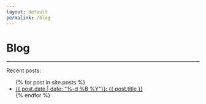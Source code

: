 ```yaml
---
layout: default
permalink: /blog
---
```


# Blog
---

Recent posts:

<ul class = "blog">
  {% for post in site.posts %}
    <li class = "blog-post">
      <a class = "blog-link" href="{{ post.url }}">{{ post.date | date: "%-d %B %Y"}}: {{ post.title }}</a>
    </li>
  {% endfor %}
</ul>